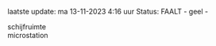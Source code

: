 laatste update: 
ma 13-11-2023  4:16   uur 
Status: FAALT - geel - 
<div class="service Y">schijfruimte</div><div class="service Y">microstation</div>